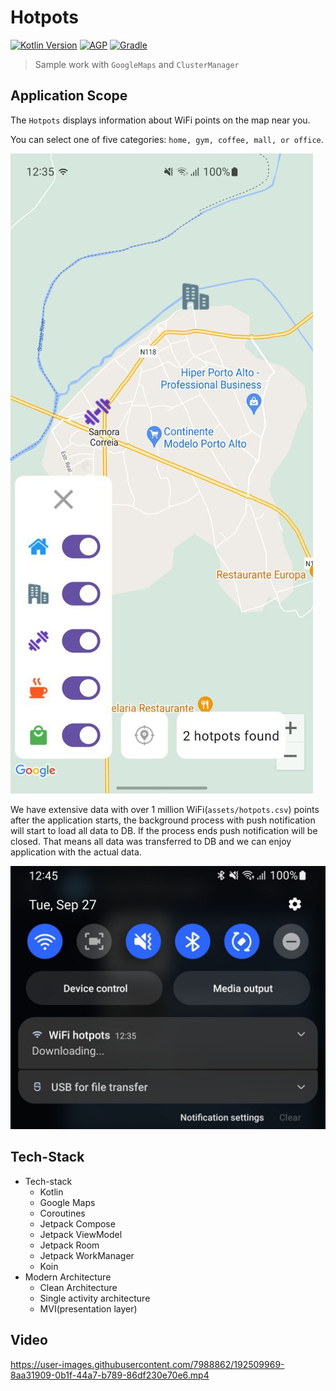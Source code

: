 # Hotpots
[![Kotlin Version](https://img.shields.io/badge/Kotlin-1.7.x-blue.svg)](https://kotlinlang.org)
[![AGP](https://img.shields.io/badge/AGP-7.x-blue?style=flat)](https://developer.android.com/studio/releases/gradle-plugin)
[![Gradle](https://img.shields.io/badge/Gradle-7.x-blue?style=flat)](https://gradle.org)

> Sample work with `GoogleMaps` and `ClusterManager`

## Application Scope

The `Hotpots` displays information about WiFi points on the map near you. 

You can select one of five categories: `home, gym, coffee, mall, or office`. 

![Image1](/images/image1.jpg "Image1")

We have extensive data with over 1 million WiFi(`assets/hotpots.csv`) points after the application starts, the background process with push notification will start to load all data to DB. If the process ends push notification will be closed. That means all data was transferred to DB and we can enjoy application with the actual data.

![Image2](/images/image2.jpg "Image2")

## Tech-Stack
- Tech-stack
  - Kotlin
  - Google Maps
  - Coroutines
  - Jetpack Compose
  - Jetpack ViewModel
  - Jetpack Room
  - Jetpack WorkManager
  - Koin
- Modern Architecture
  - Clean Architecture
  - Single activity architecture
  - MVI(presentation layer)

## Video

https://user-images.githubusercontent.com/7988862/192509969-8aa31909-0b1f-44a7-b789-86df230e70e6.mp4
